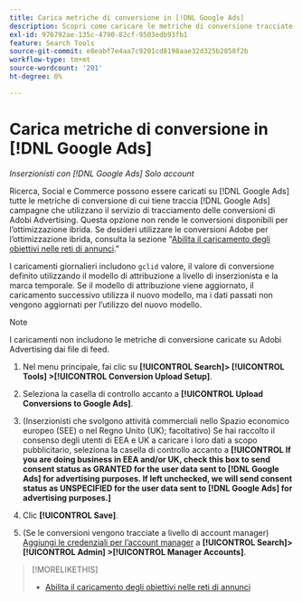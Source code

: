 ```yaml
---
title: Carica metriche di conversione in [!DNL Google Ads]
description: Scopri come caricare le metriche di conversione tracciate da Search, Social e Commerce in [!DNL Google Ads].
exl-id: 976792ae-135c-4790-82cf-9503edb93fb1
feature: Search Tools
source-git-commit: e8eabf7e4aa7c9201cd8198aae32d325b2858f2b
workflow-type: tm+mt
source-wordcount: '201'
ht-degree: 0%

---
```


# Carica metriche di conversione in [!DNL Google Ads]

*Inserzionisti con [!DNL Google Ads] Solo account*

Ricerca, Social e Commerce possono essere caricati su [!DNL Google Ads] tutte le metriche di conversione di cui tiene traccia [!DNL Google Ads] campagne che utilizzano il servizio di tracciamento delle conversioni di Adobi Advertising. Questa opzione non rende le conversioni disponibili per l’ottimizzazione ibrida. Se desideri utilizzare le conversioni Adobe per l’ottimizzazione ibrida, consulta la sezione &quot;[Abilita il caricamento degli obiettivi nelle reti di annunci](objective-upload-to-networks.md).&quot;

I caricamenti giornalieri includono `gclid` valore, il valore di conversione definito utilizzando il modello di attribuzione a livello di inserzionista e la marca temporale. Se il modello di attribuzione viene aggiornato, il caricamento successivo utilizza il nuovo modello, ma i dati passati non vengono aggiornati per l’utilizzo del nuovo modello.

>[!NOTE]
>
>I caricamenti non includono le metriche di conversione caricate su Adobi Advertising dai file di feed.

1. Nel menu principale, fai clic su **[!UICONTROL Search]> [!UICONTROL Tools] >[!UICONTROL Conversion Upload Setup]**.

1. Seleziona la casella di controllo accanto a **[!UICONTROL Upload Conversions to Google Ads]**.

1. (Inserzionisti che svolgono attività commerciali nello Spazio economico europeo (SEE) o nel Regno Unito (UK); facoltativo) Se hai raccolto il consenso degli utenti di EEA e UK a caricare i loro dati a scopo pubblicitario, seleziona la casella di controllo accanto a **[!UICONTROL If you are doing business in EEA and/or UK, check this box to send consent status as GRANTED for the user data sent to [!DNL Google Ads] for advertising purposes. If left unchecked, we will send consent status as UNSPECIFIED for the user data sent to [!DNL Google Ads] for advertising purposes.]**

1. Clic **[!UICONTROL Save]**.

1. (Se le conversioni vengono tracciate a livello di account manager) [Aggiungi le credenziali per l’account manager](/help/search-social-commerce/admin/manager-accounts.md) a **[!UICONTROL Search]> [!UICONTROL Admin] >[!UICONTROL Manager Accounts]**.

>[!MORELIKETHIS]
>
>* [Abilita il caricamento degli obiettivi nelle reti di annunci](objective-upload-to-networks.md)
